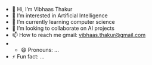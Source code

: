 - 👋 Hi, I’m Vibhaas Thakur
- 👀 I’m interested in Artificial Intelligence
- 🌱 I’m currently learning computer science
- 💞️ I’m looking to collaborate on AI projects 
- 📫 How to reach me gmail: vibhaas.thakur@gmail.com
- - 😄 Pronouns: ...
- ⚡ Fun fact: ...

<!---
VIBHUatgit/VIBHUatgit is a ✨ special ✨ repository because its `README.md` (this file) appears on your GitHub profile.
You can click the Preview link to take a look at your changes.
--->
